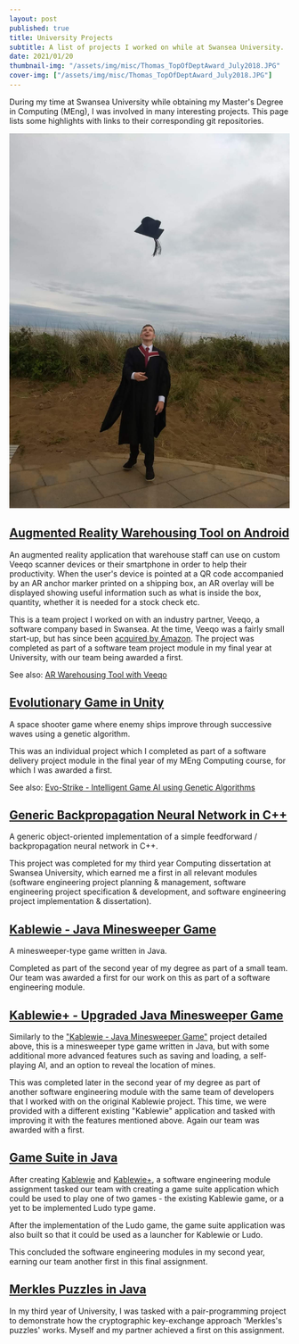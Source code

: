 ```yaml
---
layout: post
published: true
title: University Projects
subtitle: A list of projects I worked on while at Swansea University.
date: 2021/01/20
thumbnail-img: "/assets/img/misc/Thomas_TopOfDeptAward_July2018.JPG"
cover-img: ["/assets/img/misc/Thomas_TopOfDeptAward_July2018.JPG"]
---
```

During my time at Swansea University while obtaining my Master's Degree in Computing (MEng), I was involved in many interesting projects. This page lists some highlights with links to their corresponding git repositories.

![Tossing my graduation cap](/assets/img/misc/Thomas_GradCapThrow_July2018.JPG)

## [Augmented Reality Warehousing Tool on Android](https://github.com/meffersino/veeqoARApp)
An augmented reality application that warehouse staff can use on custom Veeqo scanner devices or their smartphone in order to help their productivity. When the user's device is pointed at a QR code accompanied by an AR anchor marker printed on a shipping box, an AR overlay will be displayed showing useful information such as what is inside the box, quantity, whether it is needed for a stock check etc.

This is a team project I worked on with an industry partner, Veeqo, a software company based in Swansea. At the time, Veeqo was a fairly small start-up, but has since been [acquired by Amazon](https://www.cnbc.com/2022/03/07/amazon-acquires-e-commerce-software-start-up-veeqo.html). The project was completed as part of a software team project module in my final year at University, with our team being awarded a first.

See also: [AR Warehousing Tool with Veeqo](https://thomasfisherse.github.io/2021-01-20-AR-Warehousing-Tool/)

## [Evolutionary Game in Unity](https://github.com/ThomasFisherSE/EvolutionaryGame)
A space shooter game where enemy ships improve through successive waves using a genetic algorithm.

This was an individual project which I completed as part of a software delivery project module in the final year of my MEng Computing course, for which I was awarded a first.

See also: [Evo-Strike - Intelligent Game AI using Genetic Algorithms](https://thomasfisherse.github.io/2021-01-20-EvoGame/)

## [Generic Backpropagation Neural Network in C++](https://github.com/ThomasFisherSE/GenericBackpropNN)

A generic object-oriented implementation of a simple feedforward / backpropagation neural network in C++.

This project was completed for my third year Computing dissertation at Swansea University, which earned me a first in all relevant modules (software engineering project planning & management, software engineering project specification & development, and software engineering project implementation & dissertation).

## [Kablewie - Java Minesweeper Game](https://github.com/ThomasFisherSE/Kablewie-Minesweeper)

A minesweeper-type game written in Java.

Completed as part of the second year of my degree as part of a small team. Our team was awarded a first for our work on this as part of a software engineering module.

## [Kablewie+ - Upgraded Java Minesweeper Game](https://github.com/ThomasFisherSE/KablewiePlus-Minesweeper)

Similarly to the ["Kablewie - Java Minesweeper Game"](https://github.com/ThomasFisherSE/Kablewie-Minesweeper) project detailed above, this is a minesweeper type game written in Java, but with some additional more advanced features such as saving and loading, a self-playing AI, and an option to reveal the location of mines.

This was completed later in the second year of my degree as part of another software engineering module with the same team of developers that I worked with on the original Kablewie project. This time, we were provided with a different existing "Kablewie" application and tasked with improving it with the features mentioned above. Again our team was awarded with a first.

## [Game Suite in Java](https://github.com/ThomasFisherSE/Java-GameSuite)

After creating [Kablewie](https://github.com/ThomasFisherSE/Kablewie-Minesweeper) and [Kablewie+](https://github.com/ThomasFisherSE/KablewiePlus-Minesweeper), a software engineering module assignment tasked our team with creating a game suite application which could be used to play one of two games - the existing Kablewie game, or a yet to be implemented Ludo type game.

After the implementation of the Ludo game, the game suite application was also built so that it could be used as a launcher for Kablewie or Ludo.

This concluded the software engineering modules in my second year, earning our team another first in this final assignment.

## [Merkles Puzzles in Java](https://github.com/ThomasFisherSE/Merkles-Puzzles-Implementation)

In my third year of University, I was tasked with a pair-programming project to demonstrate how the cryptographic key-exchange approach 'Merkles's puzzles' works. Myself and my partner achieved a first on this assignment.
